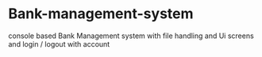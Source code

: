 # Bank-management-system
console based Bank Management system with file handling and Ui screens and login / logout with account
